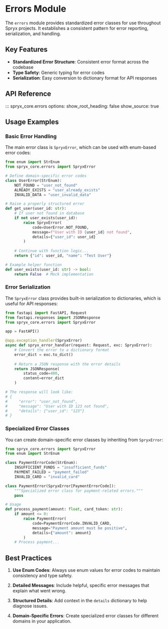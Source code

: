 # Errors Module

The `errors` module provides standardized error classes for use throughout Spryx projects. It establishes a consistent pattern for error reporting, serialization, and handling.

## Key Features

- **Standardized Error Structure**: Consistent error format across the codebase
- **Type Safety**: Generic typing for error codes
- **Serialization**: Easy conversion to dictionary format for API responses

## API Reference

::: spryx_core.errors
    options:
      show_root_heading: false
      show_source: true

## Usage Examples

### Basic Error Handling

The main error class is `SpryxError`, which can be used with enum-based error codes:

```python
from enum import StrEnum
from spryx_core.errors import SpryxError

# Define domain-specific error codes
class UserError(StrEnum):
    NOT_FOUND = "user_not_found"
    ALREADY_EXISTS = "user_already_exists"
    INVALID_DATA = "user_invalid_data"

# Raise a properly structured error
def get_user(user_id: str):
    # If user not found in database
    if not user_exists(user_id):
        raise SpryxError(
            code=UserError.NOT_FOUND,
            message=f"User with ID {user_id} not found",
            details={"user_id": user_id}
        )
    
    # Continue with function logic...
    return {"id": user_id, "name": "Test User"}

# Example helper function
def user_exists(user_id: str) -> bool:
    return False  # Mock implementation
```

### Error Serialization

The `SpryxError` class provides built-in serialization to dictionaries, which is useful for API responses:

```python
from fastapi import FastAPI, Request
from fastapi.responses import JSONResponse
from spryx_core.errors import SpryxError

app = FastAPI()

@app.exception_handler(SpryxError)
async def spryx_error_handler(request: Request, exc: SpryxError):
    # Convert the error to a dictionary format
    error_dict = exc.to_dict()
    
    # Return a JSON response with the error details
    return JSONResponse(
        status_code=400,
        content=error_dict
    )

# The response will look like:
# {
#     "error": "user_not_found",
#     "message": "User with ID 123 not found",
#     "details": {"user_id": "123"}
# }
```

### Specialized Error Classes

You can create domain-specific error classes by inheriting from `SpryxError`:

```python
from spryx_core.errors import SpryxError
from enum import StrEnum

class PaymentErrorCode(StrEnum):
    INSUFFICIENT_FUNDS = "insufficient_funds"
    PAYMENT_FAILED = "payment_failed"
    INVALID_CARD = "invalid_card"

class PaymentError(SpryxError[PaymentErrorCode]):
    """Specialized error class for payment-related errors."""
    pass

# Usage
def process_payment(amount: float, card_token: str):
    if amount <= 0:
        raise PaymentError(
            code=PaymentErrorCode.INVALID_CARD,
            message="Payment amount must be positive",
            details={"amount": amount}
        )
    # Process payment...
```

## Best Practices

1. **Use Enum Codes**: Always use enum values for error codes to maintain consistency and type safety.

2. **Detailed Messages**: Include helpful, specific error messages that explain what went wrong.

3. **Structured Details**: Add context in the `details` dictionary to help diagnose issues.

4. **Domain-Specific Errors**: Create specialized error classes for different domains in your application. 